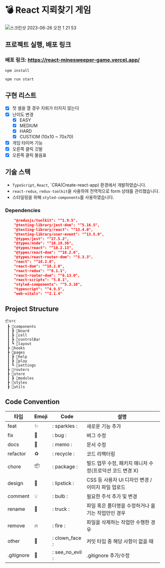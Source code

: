 # 💣 React 지뢰찾기 게임

![스크린샷 2023-06-26 오전 1 21 53](https://github.com/RoseJang2000/react-minesweeper-game/assets/115916008/8e882c3a-1deb-47c2-8c6d-ce0e5a1cdbff)


## 프로젝트 실행, 배포 링크

### 배포 링크: https://react-minesweeper-game.vercel.app/

```text
npm install
```

```text
npm run start
```

## 구현 리스트

- [x] 첫 셀을 열 경우 지뢰가 터지지 않는다
- [x] 난이도 변경
    - [x] EASY
    - [x] MEDIUM
    - [x] HARD
    - [x] CUSTIOM (10x10 ~ 70x70)
- [x] 게임 타이머 기능
- [x] 오른쪽 클릭 깃발
- [x] 오른쪽 클릭 물음표

## 기술 스택

- `TypeScript`, `React`, `CRA(Create-react-app) 환경에서 개발하였습니다.
- `react-redux`, `redux-toolkit`을 사용하여 전역적으로 form 상태를 관리했습니다.
- 스타일링을 위해 `styled-components`를 사용하였습니다.

### Dependencies
```json
    "@reduxjs/toolkit": "^1.9.5",
    "@testing-library/jest-dom": "^5.16.5",
    "@testing-library/react": "^13.4.0",
    "@testing-library/user-event": "^13.5.0",
    "@types/jest": "^27.5.2",
    "@types/node": "^16.18.36",
    "@types/react": "^18.2.13",
    "@types/react-dom": "^18.2.6",
    "@types/react-router-dom": "^5.3.3",
    "react": "^18.2.0",
    "react-dom": "^18.2.0",
    "react-redux": "^8.1.1",
    "react-router-dom": "^6.13.0",
    "react-scripts": "5.0.1",
    "styled-components": "^5.3.10",
    "typescript": "^4.9.5",
    "web-vitals": "^2.1.4"
```


## Project Structure

```
📦src
 ┣ 📂components
 ┃ ┣ 📂board
 ┃ ┣ 📂cell
 ┃ ┣ 📂controlBar
 ┃ ┗ 📂layout
 ┣ 📂hooks
 ┣ 📂pages
 ┃ ┣ 📂help
 ┃ ┣ 📂play
 ┃ ┗ 📂settings
 ┣ 📂routers
 ┣ 📂store
 ┃ ┣ 📂modules
 ┣ 📂styles
 ┣ 📂utils
```

## Code Convention

| 타입 | Emoji | Code | 설명 |
| --- | --- | --- | --- |
| feat | ✨ | : sparkles : | 새로운 기능 추가 |
| fix | 🐛 | : bug : | 버그 수정 |
| docs | 📝 | : memo : | 문서 수정 |
| refactor | ♻️ | : recycle : | 코드 리팩터링 |
| chore | 📦 | : package : | 빌드 업무 수정, 패키지 매니저 수정(프로덕션 코드 변경 X) |
| design | 💄 | : lipstick : | CSS 등 사용자 UI 디자인 변경 / 이미지 파일 업로드 |
| comment | 💡 | : bulb : | 필요한 주석 추가 및 변경 |
| rename | 🚚 | : truck : | 파일 혹은 폴더명을 수정하거나 옮기는 작업만인 경우 |
| remove | 🔥 | : fire : | 파일을 삭제하는 작업만 수행한 경우 |
| other | 🤡 | : clown_face : |  커밋 타입 중 해당 사항이 없을 때  |
| .gitignore | 🙈 | : see_no_evil : | .gitignore 추가/수정 |
